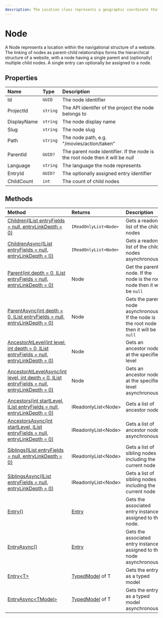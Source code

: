 ```yaml
---
description: The Location class represents a geographic coordinate that specifies the position of a point on the Earth's surface.
---
```


# Node

A Node represents a location within the navigational structure of a website. The linking of nodes as parent-child relationships forms the hierarchical structure of a website, with a node having a single parent and (optionally) multiple child nodes. A single entry can optionally be assigned to a node.

## Properties

| Name | Type | Description |
| :--- | :--- | :---------- |
| Id | `GUID` | The node identifier |
| ProjectId | `string` | The API identifer of the project the node belongs to |
| DisplayName | `string` | The node display name |
| Slug | `string` | The node slug |
| Path | `string` | The node path, e.g. "/movies/action/taken" |
| ParentId | `GUID?` | The parent node identifier. If the node is the root node then it will be _null_ |
| Language | `string` | The language the node represents |
| EntryId | `GUID?` | The optionally assigned entry identifier |
| ChildCount | `int` | The count of child nodes |

## Methods

| Method | Returns | Description |
| :----- | :------ | :-----------|
| [Children(IList<string> entryFields = null, entryLinkDepth = 0)](/model/node-methods.md#children) | `IReadOnlyList<Node>`| Gets a readonly list of the child nodes |
| [ChildrenAsync(IList<string> entryFields = null, entryLinkDepth = 0)](/model/node-methods.md#childrenasync) | `IReadOnlyList<Node>`| Gets a readonly list of the child nodes asynchronously |
| [Parent(int depth = 0, IList<string> entryFields = null, entryLinkDepth = 0)](/model/node-methods.md#parent) | Node | Get the parent node. If the node is the root node then it will be `null` |
| [ParentAsync(int depth = 0, IList<string> entryFields = null, entryLinkDepth = 0)](/model/node-methods.md#parentasync) | Node | Gets the parent node asynchronously. If the node is the root node then it will be `null` |
| [AncestorAtLevel(int level, int depth = 0, IList<string> entryFields = null, entryLinkDepth = 0)](/model/node-methods.md#ancestoratlevel) | Node | Gets an ancestor node at the specified level
| [AncestorAtLevelAsync(int level, int depth = 0, IList<string> entryFields = null, entryLinkDepth = 0)](/model/node-methods.md#ancestoratlevelasync) | Node | Gets an ancestor node at the specified level asynchronously |
| [Ancestors(int startLevel, IList<string> entryFields = null, entryLinkDepth = 0)](/model/node-methods.md#ancestors) | IReadonlyList&lt;Node&gt; | Gets a list of ancestor nodes |
| [AncestorsAsync(int startLevel, IList<string> entryFields = null, entryLinkDepth = 0)](/model/node-methods.md#ancestorsasync) | IReadonlyList&lt;Node&gt; | Gets a list of ancestor nodes asynchronously |
| [Siblings(IList<string> entryFields = null, entryLinkDepth = 0)](/model/node-methods.md#siblings) | IReadonlyList&lt;Node&gt; | Gets a list of sibling nodes including the current node |
| [SiblingsAsync(IList<string> entryFields = null, entryLinkDepth = 0)](/model/node-methods.md#siblingsasync) | IReadonlyList&lt;Node&gt; | Gets a list of sibling nodes including the current node |
| [Entry()](/model/node-methods.md#entry) | [Entry](/model/entry.md) | Gets the associated entry instance assigned to the node. |
| [EntryAsync()](/model/node-methods.md#entryasync) | [Entry](/model/entry.md) | Gets the associated entry instance assigned to the node asynchronously.  |
| [Entry&lt;T&gt;](/model/node-methods.md#entryt)  | [TypedModel](/key-concepts/typed-models.ms) of T | Gets the entry as a typed model |
| [EntryAsync&lt;TModel&gt;](/model/node-methods.md#entryasynct)  | [TypedModel](/key-concepts/typed-models.ms) of T | Gets the entry as a typed model asynchronously |
